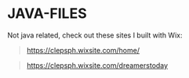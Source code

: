 # JAVA-FILES

Not java related, check out these sites I built with Wix:

> https://clepsph.wixsite.com/home/

> https://clepsph.wixsite.com/dreamerstoday 
